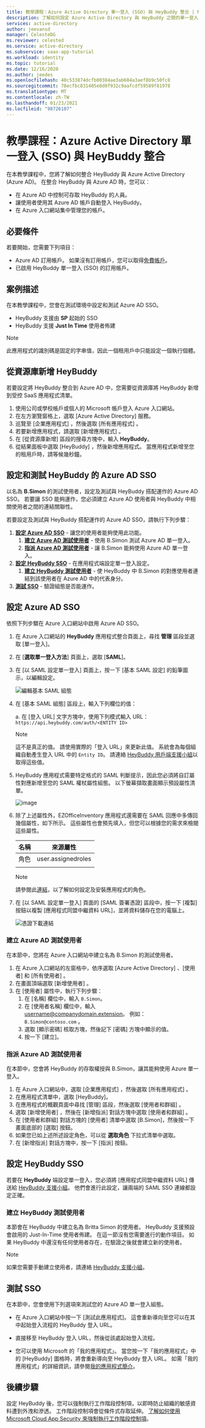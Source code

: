 ```yaml
---
title: 教學課程：Azure Active Directory 單一登入 (SSO) 與 HeyBuddy 整合 | Microsoft Docs
description: 了解如何設定 Azure Active Directory 與 HeyBuddy 之間的單一登入。
services: active-directory
author: jeevansd
manager: CelesteDG
ms.reviewer: celested
ms.service: active-directory
ms.subservice: saas-app-tutorial
ms.workload: identity
ms.topic: tutorial
ms.date: 12/16/2020
ms.author: jeedes
ms.openlocfilehash: 40c533874dcfb00384ae3ab604a3aef8b9c50fc8
ms.sourcegitcommit: 78ecfbc831405e8d0f932c9aafcdf59589f81978
ms.translationtype: MT
ms.contentlocale: zh-TW
ms.lasthandoff: 01/23/2021
ms.locfileid: "98726107"
---
```

# <a name="tutorial-azure-active-directory-single-sign-on-sso-integration-with-heybuddy"></a>教學課程：Azure Active Directory 單一登入 (SSO) 與 HeyBuddy 整合

在本教學課程中，您將了解如何整合 HeyBuddy 與 Azure Active Directory (Azure AD)。 在整合 HeyBuddy 與 Azure AD 時，您可以︰

* 在 Azure AD 中控制可存取 HeyBuddy 的人員。
* 讓使用者使用其 Azure AD 帳戶自動登入 HeyBuddy。
* 在 Azure 入口網站集中管理您的帳戶。


## <a name="prerequisites"></a>必要條件

若要開始，您需要下列項目：

* Azure AD 訂用帳戶。 如果沒有訂用帳戶，您可以取得[免費帳戶](https://azure.microsoft.com/free/)。
* 已啟用 HeyBuddy 單一登入 (SSO) 的訂用帳戶。

## <a name="scenario-description"></a>案例描述

在本教學課程中，您會在測試環境中設定和測試 Azure AD SSO。

* HeyBuddy 支援由 **SP** 起始的 SSO
* HeyBuddy 支援 **Just In Time** 使用者佈建

> [!NOTE]
> 此應用程式的識別碼是固定的字串值，因此一個租用戶中只能設定一個執行個體。


## <a name="adding-heybuddy-from-the-gallery"></a>從資源庫新增 HeyBuddy

若要設定將 HeyBuddy 整合到 Azure AD 中，您需要從資源庫將 HeyBuddy 新增到受控 SaaS 應用程式清單。

1. 使用公司或學校帳戶或個人的 Microsoft 帳戶登入 Azure 入口網站。
1. 在左方瀏覽窗格上，選取 [Azure Active Directory]  服務。
1. 巡覽至 [企業應用程式]  ，然後選取 [所有應用程式]  。
1. 若要新增應用程式，請選取 [新增應用程式]  。
1. 在 [從資源庫新增]  區段的搜尋方塊中，輸入 **HeyBuddy**。
1. 從結果面板中選取 [HeyBuddy]  ，然後新增應用程式。 當應用程式新增至您的租用戶時，請等候幾秒鐘。


## <a name="configure-and-test-azure-ad-sso-for-heybuddy"></a>設定和測試 HeyBuddy 的 Azure AD SSO

以名為 **B.Simon** 的測試使用者，設定及測試與 HeyBuddy 搭配運作的 Azure AD SSO。 若要讓 SSO 能夠運作，您必須建立 Azure AD 使用者與 HeyBuddy 中相關使用者之間的連結關聯性。

若要設定及測試與 HeyBuddy 搭配運作的 Azure AD SSO，請執行下列步驟：

1. **[設定 Azure AD SSO](#configure-azure-ad-sso)** - 讓您的使用者能夠使用此功能。
    1. **[建立 Azure AD 測試使用者](#create-an-azure-ad-test-user)** - 使用 B.Simon 測試 Azure AD 單一登入。
    1. **[指派 Azure AD 測試使用者](#assign-the-azure-ad-test-user)** - 讓 B.Simon 能夠使用 Azure AD 單一登入。
1. **[設定 HeyBuddy SSO](#configure-heybuddy-sso)** - 在應用程式端設定單一登入設定。
    1. **[建立 HeyBuddy 測試使用者](#create-heybuddy-test-user)** - 使 HeyBuddy 中 B.Simon 的對應使用者連結到該使用者在 Azure AD 中的代表身分。
1. **[測試 SSO](#test-sso)** - 驗證組態是否能運作。

## <a name="configure-azure-ad-sso"></a>設定 Azure AD SSO

依照下列步驟在 Azure 入口網站中啟用 Azure AD SSO。

1. 在 Azure 入口網站的 **HeyBuddy** 應用程式整合頁面上，尋找 **管理** 區段並選取 [單一登入]。
1. 在 [**選取單一登入方法**] 頁面上，選取 [**SAML**]。
1. 在 [以 SAML 設定單一登入] 頁面上，按一下 [基本 SAML 設定] 的鉛筆圖示，以編輯設定。

   ![編輯基本 SAML 組態](common/edit-urls.png)

1. 在 [基本 SAML 組態]  區段上，輸入下列欄位的值：

    a. 在 [登入 URL]  文字方塊中，使用下列模式輸入 URL：`https://api.heybuddy.com/auth/<ENTITY ID>`

    > [!NOTE]
    > 這不是真正的值。 請使用實際的「登入 URL」來更新此值。 系統會為每個組織自動產生登入 URL 中的 `Entity ID`。 請連絡 [HeyBuddy 用戶端支援小組](mailto:support@heybuddy.com)以取得這些值。

1. HeyBuddy 應用程式需要特定格式的 SAML 判斷提示，因此您必須將自訂屬性對應新增至您的 SAML 權杖屬性組態。 以下螢幕擷取畫面顯示預設屬性清單。

    ![image](common/edit-attribute.png)

1. 除了上述屬性外，EZOfficeInventory 應用程式還需要在 SAML 回應中多傳回幾個屬性，如下所示。 這些屬性也會預先填入，但您可以根據您的需求來檢閱這些屬性。

    | 名稱 |  來源屬性|
    | -------- | --------- |
    | 角色  | user.assignedroles |
    | | |
    
    > [!NOTE]
    > 請參閱此[連結](../develop/howto-add-app-roles-in-azure-ad-apps.md#app-roles-ui--preview)，以了解如何設定及安裝應用程式的角色。

1. 在 [以 SAML 設定單一登入] 頁面的 [SAML 簽署憑證] 區段中，按一下 [複製] 按鈕以複製 [應用程式同盟中繼資料 URL]，並將資料儲存在您的電腦上。

    ![憑證下載連結](common/copy-metadataurl.png)

### <a name="create-an-azure-ad-test-user"></a>建立 Azure AD 測試使用者

在本節中，您將在 Azure 入口網站中建立名為 B.Simon 的測試使用者。

1. 在 Azure 入口網站的左窗格中，依序選取 [Azure Active Directory]  、[使用者]  和 [所有使用者]  。
1. 在畫面頂端選取 [新增使用者]  。
1. 在 [使用者]  屬性中，執行下列步驟：
   1. 在 [名稱]  欄位中，輸入 `B.Simon`。  
   1. 在 [使用者名稱]  欄位中，輸入 username@companydomain.extension。 例如： `B.Simon@contoso.com` 。
   1. 選取 [顯示密碼]  核取方塊，然後記下 [密碼]  方塊中顯示的值。
   1. 按一下 [建立]。

### <a name="assign-the-azure-ad-test-user"></a>指派 Azure AD 測試使用者

在本節中，您會將 HeyBuddy 的存取權授與 B.Simon，讓其能夠使用 Azure 單一登入。

1. 在 Azure 入口網站中，選取 [企業應用程式]  ，然後選取 [所有應用程式]  。
1. 在應用程式清單中，選取 [HeyBuddy]。
1. 在應用程式的概觀頁面中尋找 [管理]  區段，然後選取 [使用者和群組]  。
1. 選取 [新增使用者]  ，然後在 [新增指派]  對話方塊中選取 [使用者和群組]  。
1. 在 [使用者和群組] 對話方塊的 [使用者] 清單中選取 [B.Simon]，然後按一下畫面底部的 [選取] 按鈕。
1. 如果您已如上述所述設定角色，可以從 **選取角色** 下拉式清單中選取。
1. 在 [新增指派]  對話方塊中，按一下 [指派]  按鈕。

## <a name="configure-heybuddy-sso"></a>設定 HeyBuddy SSO

若要在 **HeyBuddy** 端設定單一登入，您必須將 [應用程式同盟中繼資料 URL] 傳送給 [HeyBuddy 支援小組](mailto:support@heybuddy.com)。 他們會進行此設定，讓兩端的 SAML SSO 連線都設定正確。

### <a name="create-heybuddy-test-user"></a>建立 HeyBuddy 測試使用者

本節會在 HeyBuddy 中建立名為 Britta Simon 的使用者。 HeyBuddy 支援預設會啟用的 Just-In-Time 使用者佈建。 在這一節沒有您需要進行的動作項目。 如果 HeyBuddy 中還沒有任何使用者存在，在驗證之後就會建立新的使用者。

> [!Note]
> 如果您需要手動建立使用者，請連絡 [HeyBuddy 支援小組](mailto:support@heybuddy.com)。

## <a name="test-sso"></a>測試 SSO 

在本節中，您會使用下列選項來測試您的 Azure AD 單一登入組態。 

* 在 Azure 入口網站中按一下 [測試此應用程式]。 這會重新導向至您可以在其中起始登入流程的 HeyBuddy 登入 URL。 

* 直接移至 HeyBuddy 登入 URL，然後從該處起始登入流程。

* 您可以使用 Microsoft 的「我的應用程式」。 當您按一下「我的應用程式」中的 [HeyBuddy] 圖格時，將會重新導向至 HeyBuddy 登入 URL。 如需「我的應用程式」的詳細資訊，請參閱[我的應用程式簡介](../user-help/my-apps-portal-end-user-access.md)。


## <a name="next-steps"></a>後續步驟

設定 HeyBuddy 後，您可以強制執行工作階段控制項，以即時防止組織的敏感資料遭到外洩和滲透。 工作階段控制項會從條件式存取延伸。 [了解如何使用 Microsoft Cloud App Security 來強制執行工作階段控制項](/cloud-app-security/proxy-deployment-any-app)。
